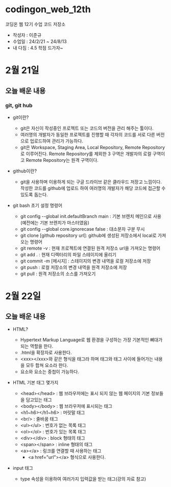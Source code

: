 # codingon_web_12th

코딩온 웹 12기 수업 코드 저장소

- 작성자 : 이준규
- 수업일 : 24/2/21 ~ 24/8/13
- 내 다짐 : 4.5 학점 드가자~

# 2월 21일
## 오늘 배운 내용
### git, git hub

- git이란?
    - git은 자신이 작성중인 프로젝트 또는 코드의 버전을 관리 해주는 툴이다.
    - 여러명의 개발자가 동일한 프로젝트를 진행할 때 각자의 코드를 서로 다른 버전으로 업로드하여 관리가 가능하다.
    - git은 Workspace, Staging Area, Local Repository, Remote Repository로 이루어진다. Remote Repository를 제외한 3 구역은 개발자의 로컬 구역이고 Remote Repository는 원격 구역이다.

- github이란?
    - git을 사용하며 이용하게 되는 구글 드라이브 같은 클라우드 저장고 느낌이다. 작성한 코드를 github에 업로드 하여 여러명의 개발자가 해당 코드에 접근할 수 있도록 돕는다.

- git bash 초기 설정 명령어
    - git config --global init.defaultBranch main : 기본 브렌치 메인으로 사용 (예전에는 기본 브렌치가 마스터였음)
    - git config --global core.ignorecase false : 대소문자 구분 무시
    - git clone [github repository url]: github에 생성된 저장소에서 local로 가져오는 명령어
    - git remote -v : 현재 프로젝트에 연결된 원격 저장소 url을 가져오는 명령어
    - git add . : 현재 디렉터리의 파일 스테이지에 올리기
    - git commit -m [메시지] : 스테이지의 변경 내역을 로컬 저장소에 저장
    - git push : 로컬 저장소의 변경 내역을 원격 저장소에 저장
    - git pull : 원격 저장소의 소스를 가져오기

# 2월 22일
## 오늘 배운 내용

- HTML?
    - Hypertext Markup Language로 웹 환경을 구성하는 가장 기본적인 뼈대가 되는 역할을 한다.
    - .html을 확장자로 사용한다.
    - &lt;xxx>&lt;/xxx>와 같은 형식을 태그라 하며 태그와 태그 사이에 들어가는 내용을 모두 합쳐 요소라 한다.
    - 요소와 요소는 중첩이 가능하다.

- HTML 기본 태그 몇가지
    - &lt;head>&lt;/head> : 웹 브라우저에는 표시 되지 않는 웹 페이지의 기본 정보들을 담고있는 태그
    - &lt;body>&lt;/body> : 웹 브라우저에 표시되는 태그
    - &lt;h1~h6>&lt;/h1~h6> : 머릿말 태그
    - &lt;br/> : 줄바꿈 태그
    - &lt;ul>&lt;/ul> : 번호가 없는 목록 태그
    - &lt;ol>&lt;/ol> : 번호가 있는 목록 태그
    - &lt;div>&lt;/div> : block 형태의 태그
    - &lt;span>&lt;/span> : inline 형태의 태그
    - &lt;a>&lt;/a> : 링크를 연결할 때 사용하는 태그
        - &lt;a href="url">&lt;/a> 형식으로 사용한다.
    
- input 태그
    - type 속성을 이용하여 여러가지 입력값을 받는 태그(강의 자료 참고)